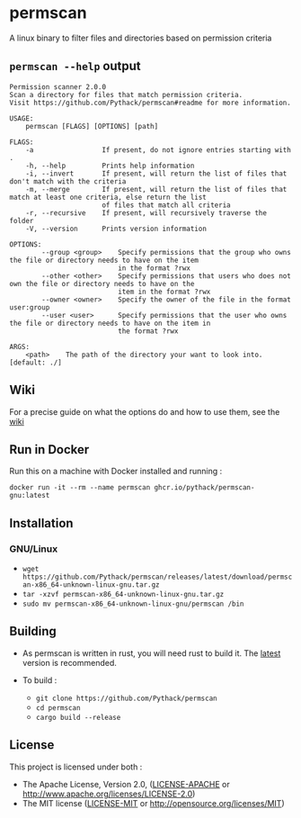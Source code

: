 # permscan

A linux binary to filter files and directories based on permission criteria

## `permscan --help` output

```
Permission scanner 2.0.0
Scan a directory for files that match permission criteria. 
Visit https://github.com/Pythack/permscan#readme for more information. 

USAGE:
    permscan [FLAGS] [OPTIONS] [path]

FLAGS:
    -a                 If present, do not ignore entries starting with .
    -h, --help         Prints help information
    -i, --invert       If present, will return the list of files that don't match with the criteria
    -m, --merge        If present, will return the list of files that match at least one criteria, else return the list
                       of files that match all criteria
    -r, --recursive    If present, will recursively traverse the folder
    -V, --version      Prints version information

OPTIONS:
        --group <group>    Specify permissions that the group who owns the file or directory needs to have on the item
                           in the format ?rwx
        --other <other>    Specify permissions that users who does not own the file or directory needs to have on the
                           item in the format ?rwx
        --owner <owner>    Specify the owner of the file in the format user:group
        --user <user>      Specify permissions that the user who owns the file or directory needs to have on the item in
                           the format ?rwx

ARGS:
    <path>    The path of the directory your want to look into. [default: ./]
```

## Wiki

For a precise guide on what the options do and how to use them, see the [wiki](https://github.com/Pythack/permscan/wiki)

## Run in Docker

Run this on a machine with Docker installed and running :

```console
docker run -it --rm --name permscan ghcr.io/pythack/permscan-gnu:latest
```

## Installation

### GNU/Linux

* `wget https://github.com/Pythack/permscan/releases/latest/download/permscan-x86_64-unknown-linux-gnu.tar.gz`
* `tar -xzvf permscan-x86_64-unknown-linux-gnu.tar.gz`
* `sudo mv permscan-x86_64-unknown-linux-gnu/permscan /bin`

## Building

* As permscan is written in rust, you will need rust to build it. The
  [latest](https://www.rust-lang.org/tools/install) version is recommended.

* To build :

  * `git clone https://github.com/Pythack/permscan`
  * `cd permscan`
  * `cargo build --release`

## License

This project is licensed under both :

* The Apache License, Version 2.0, ([LICENSE-APACHE](LICENSE-APACHE) or <http://www.apache.org/licenses/LICENSE-2.0>)
* The MIT license ([LICENSE-MIT](LICENSE-MIT) or
  <http://opensource.org/licenses/MIT>)
